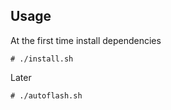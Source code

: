 ## Usage

At the first time install dependencies
```
# ./install.sh
```

Later
```
# ./autoflash.sh
```

